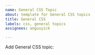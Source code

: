 ```yaml
---
name: General CSS Topic
about: template for General CSS topics
title: General CSS
labels: css, general topics
assignees: angusyick

---
```


Add General CSS topic:
